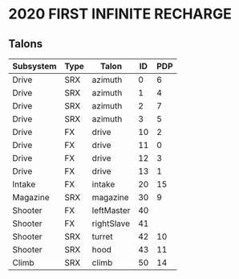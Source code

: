 # 2020 FIRST INFINITE RECHARGE

## Talons

Subsystem    | Type | Talon       | ID | PDP
------------ | ---- | ----------- | -- | ---
Drive        | SRX  | azimuth     | 0  | 6
Drive        | SRX  | azimuth     | 1  | 4
Drive        | SRX  | azimuth     | 2  | 7
Drive        | SRX  | azimuth     | 3  | 5
Drive        | FX   | drive       | 10 | 2
Drive        | FX   | drive       | 11 | 0
Drive        | FX   | drive       | 12 | 3
Drive        | FX   | drive       | 13 | 1
Intake       | FX   | intake      | 20 | 15
Magazine     | SRX  | magazine    | 30 | 9
Shooter      | FX   | leftMaster  | 40 | 
Shooter      | FX   | rightSlave  | 41 | 
Shooter      | SRX  | turret      | 42 | 10
Shooter      | SRX  | hood        | 43 | 11
Climb        | SRX  | climb       | 50 | 14
